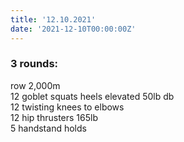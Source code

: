 ```yaml
---
title: '12.10.2021'
date: '2021-12-10T00:00:00Z'
---
```


### 3 rounds:      
row 2,000m      
12 goblet squats heels elevated 50lb db    
12 twisting knees to elbows      
12 hip thrusters 165lb     
5 handstand holds        